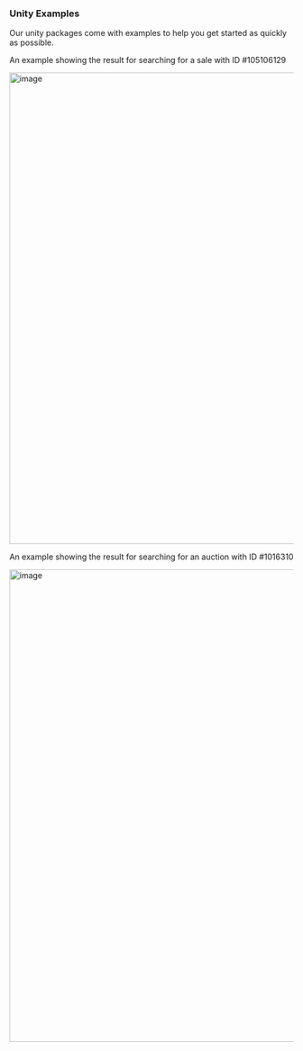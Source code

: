  ### Unity Examples
 
 Our unity packages come with examples to help you get started as quickly as possible.
 
An example showing the result for searching for a sale with ID #105106129

<img width="836" alt="image" src="https://user-images.githubusercontent.com/31707324/213105963-0916568e-eea2-456f-ac39-3758ad0f4514.png">

An example showing the result for searching for an auction with ID #1016310

<img width="838" alt="image" src="https://user-images.githubusercontent.com/31707324/213106315-cd67121b-adb9-4ff3-a42f-610868206921.png">
